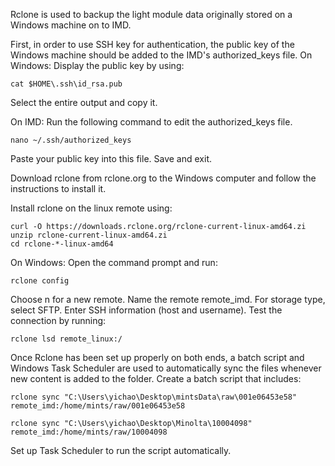 Rclone is used to backup the light module data originally stored on a Windows machine on to IMD.

First, in order to use SSH key for authentication, the public key of the Windows machine should be added to the IMD's authorized_keys file.
On Windows:
Display the public key by using:
```
cat $HOME\.ssh\id_rsa.pub
```
Select the entire output and copy it.

On IMD:
Run the following command to edit the authorized_keys file.
```
nano ~/.ssh/authorized_keys
```
Paste your public key into this file. Save and exit.

Download rclone from rclone.org to the Windows computer and follow the instructions to install it.

Install rclone on the linux remote using:
```
curl -O https://downloads.rclone.org/rclone-current-linux-amd64.zi
unzip rclone-current-linux-amd64.zi
cd rclone-*-linux-amd64
```
On Windows:
Open the command prompt and run:
```
rclone config
```
Choose n for a new remote.
Name the remote remote_imd.
For storage type, select SFTP.
Enter SSH information (host and username).
Test the connection by running:
```
rclone lsd remote_linux:/
```

Once Rclone has been set up properly on both ends, a batch script and Windows Task Scheduler are
used to automatically sync the files whenever new content is added to the folder.
Create a batch script that includes:
```
rclone sync "C:\Users\yichao\Desktop\mintsData\raw\001e06453e58" remote_imd:/home/mints/raw/001e06453e58

rclone sync "C:\Users\yichao\Desktop\Minolta\10004098" remote_imd:/home/mints/raw/10004098
```
Set up Task Scheduler to run the script automatically.
